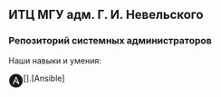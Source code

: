 ## ИТЦ МГУ адм. Г. И. Невельского
### Репозиторий системных администраторов

Наши навыки и умения:

[<img align="left" alt="Ansible" width="26px" src="https://raw.githubusercontent.com/github/explore/80688e429a7d4ef2fca1e82350fe8e3517d3494d/topics/ansible/ansible.png" />].[Ansible]